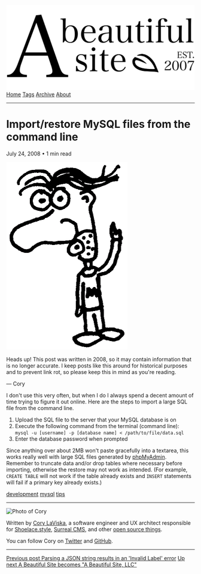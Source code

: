 <a href="../../index.html" class="header-link"><img src="../../images/logos/wordmark.svg" alt="A Beautiful Site" class="wordmark" /></a> <a href="../../index.html" class="nav-item">Home</a> <a href="../../tags/index.html" class="nav-item">Tags</a> <a href="../index.html" class="nav-item">Archive</a> <a href="../../about/index.html" class="nav-item">About</a>

---

# Import/restore MySQL files from the command line

July 24, 2008 • 1 min read

![A drawing of a cartoon man pointing upwards](../../images/artwork/pointer.gif)

Heads up! This post was written in 2008, so it may contain information that is no longer accurate. I keep posts like this around for historical purposes and to prevent link rot, so please keep this in mind as you're reading.

— Cory

I don't use this very often, but when I do I always spend a decent amount of time trying to figure it out online. Here are the steps to import a large SQL file from the command line.

1.  Upload the SQL file to the server that your MySQL database is on
2.  Execute the following command from the terminal (command line):  
    `mysql -u [username] -p [database name] < /path/to/file/data.sql`
3.  Enter the database password when prompted

Since anything over about 2MB won't paste gracefully into a textarea, this works really well with large SQL files generated by [phpMyAdmin](http://www.phpmyadmin.net/). Remember to truncate data and/or drop tables where necessary before importing, otherwise the restore may not work as intended. (For example, `CREATE TABLE` will not work if the table already exists and `INSERT` statements will fail if a primary key already exists.)

<a href="../../tags/development/index.html" class="post-tag">development</a> <a href="../../tags/mysql/index.html" class="post-tag">mysql</a> <a href="../../tags/tips/index.html" class="post-tag">tips</a>

---

<img src="http://0.gravatar.com/avatar/bf1b3b95fd5b096a3592247c29667b33?s=512" alt="Photo of Cory" class="avatar avatar-small" />

Written by [Cory LaViska](../../index-4.html), a software engineer and UX architect responsible for [Shoelace.style](https://shoelace.style/), [Surreal CMS](https://www.surrealcms.com/), and other [open source things](https://github.com/claviska).

You can follow Cory on [Twitter](https://twitter.com/claviska) and [GitHub](https://github.com/claviska).

---

<a href="../parsing-a-json-string-results-in-an-invalid-label-error/index.html" class="post-nav-previous"><span class="small">Previous post</span> Parsing a JSON string results in an 'Invalid Label' error</a> <a href="../abs-becomes-abs-llc/index.html" class="post-nav-next"><span class="small">Up next</span> A Beautiful Site becomes "A Beautiful Site, LLC"</a>
